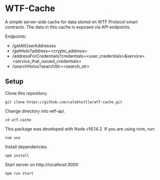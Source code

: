 # WTF-Cache
A simple server-side cache for data stored on WTF Protocol smart contracts. The data in this cache is exposed via API endpoints.

Endpoints:
- /getAllUserAddresses
- /getHolo?address=<crypto_address>
- /addressForCredentials?credentials=<user_credentials>&service=<service_that_issued_credentials>
- /searchHolos?searchStr=<search_str>

## Setup
Clone this repository.

    git clone https://github.com/calebtuttle/wtf-cache.git
    
Change directory into wtf-api.

    cd wtf-cache

This package was developed with Node v16.14.2. If you are using nvm, run:

    nvm use

Install dependencies.

    npm install

Start server on http://localhost:3000

    npm run start
